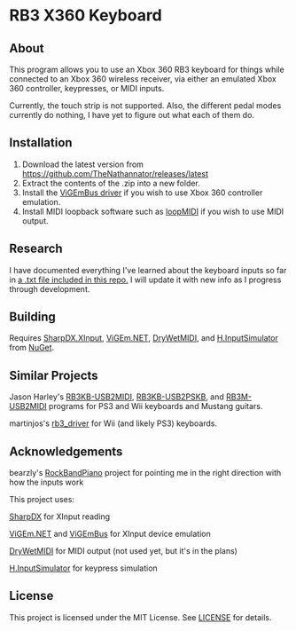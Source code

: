 # RB3 X360 Keyboard
## About
This program allows you to use an Xbox 360 RB3 keyboard for things while connected to an Xbox 360 wireless receiver, via either an emulated Xbox 360 controller, keypresses, or MIDI inputs.

Currently, the touch strip is not supported. Also, the different pedal modes currently do nothing, I have yet to figure out what each of them do.

## Installation

1. Download the latest version from https://github.com/TheNathannator/releases/latest
2. Extract the contents of the .zip into a new folder.
3. Install the [ViGEmBus driver](https://github.com/ViGEm/ViGEmBus/releases/latest) if you wish to use Xbox 360 controller emulation.
4. Install MIDI loopback software such as [loopMIDI](https://www.tobias-erichsen.de/software/loopmidi.html) if you wish to use MIDI output.

## Research

I have documented everything I've learned about the keyboard inputs so far in [a .txt file included in this repo.](https://github.com/TheNathannator/RB3_X360_Keyboard/blob/main/X360%20Keys%20Inputs.txt) I will update it with new info as I progress through development.

## Building

Requires 
[SharpDX.XInput](https://www.nuget.org/packages/SharpDX.XInput/), 
[ViGEm.NET](https://www.nuget.org/packages/Nefarius.ViGEm.Client/), 
[DryWetMIDI](https://www.nuget.org/packages/Melanchall.DryWetMidi/), and 
[H.InputSimulator](https://www.nuget.org/packages/H.InputSimulator/) from 
[NuGet](https://www.nuget.org/).

## Similar Projects
Jason Harley's [RB3KB-USB2MIDI](https://jasonharley2o.com/wiki/doku.php?id=rb3keyboard),
[RB3KB-USB2PSKB](https://jasonharley2o.com/wiki/doku.php?id=rb3keyboardps), and 
[RB3M-USB2MIDI](https://jasonharley2o.com/wiki/doku.php?id=rb3mustang) programs for PS3 and Wii keyboards and Mustang guitars.

martinjos's [rb3_driver](https://github.com/martinjos/rb3_driver) for Wii (and likely PS3) keyboards.

## Acknowledgements
bearzly's [RockBandPiano](https://github.com/bearzly/RockBandPiano) project for pointing me in the right direction with how the inputs work


This project uses:

[SharpDX](http://sharpdx.org/) for XInput reading

[ViGEm.NET](https://github.com/ViGEm/ViGEm.NET) and [ViGEmBus](https://github.com/ViGEm/ViGEmBus) for XInput device emulation

[DryWetMIDI](https://github.com/melanchall/drywetmidi) for MIDI output (not used yet, but it's in the plans)

[H.InputSimulator](https://github.com/HavenDV/H.InputSimulator) for keypress simulation

## License
This project is licensed under the MIT License. See [LICENSE](https://github.com/TheNathannator/RB3_X360_Keyboard/blob/main/LICENSE) for details.
